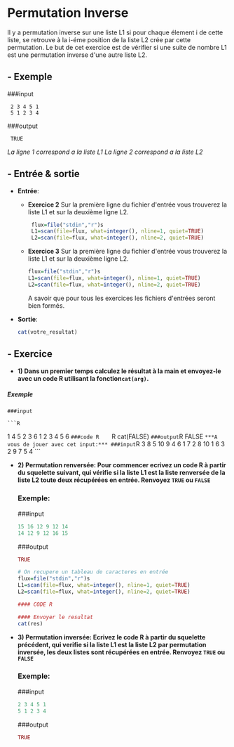 # Permutation Inverse
 
Il y a permutation inverse sur une liste L1 si pour chaque élement i de cette liste, se retrouve à la i-éme position de la liste L2 crée par cette permutation.
Le but de cet exercice est de vérifier si une suite de nombre L1 est une permutation inverse d'une autre liste L2.



  
  
  
## - Exemple


###input
```
 2 3 4 5 1 
 5 1 2 3 4 
```
###output


```
 TRUE
```
*La ligne 1 correspond a la liste L1*
*La ligne 2 correspond a la liste L2*



## - Entrée & sortie

+ **Entrée**:
  + **Exercice 2**
     Sur la première ligne du fichier d'entrée vous trouverez la liste L1 
     et sur la deuxième ligne L2. 
    ```R
     flux=file("stdin","r")s
     L1=scan(file=flux, what=integer(), nline=1, quiet=TRUE)
     L2=scan(file=flux, what=integer(), nline=2, quiet=TRUE)
    ```
  + **Exercice 3**
     Sur la première ligne du fichier d'entrée vous trouverez la liste L1 
     et sur la deuxième ligne L2.
  
     ```R
     flux=file("stdin","r")s
     L1=scan(file=flux, what=integer(), nline=1, quiet=TRUE)
     L2=scan(file=flux, what=integer(), nline=2, quiet=TRUE)
    ```
      A savoir que pour tous les exercices les fichiers d'entrées seront bien    	   formés.

+ **Sortie**:

    ```R
    cat(votre_resultat)
    ```

## - Exercice


+ **1) Dans un premier temps calculez le résultat à la main et envoyez-le avec un code R utilisant la fonction```cat(arg)```.**
##### Exemple

    ###input

    ```R
   1 4 5 2 3 6
   1 2 3 4 5 6
    ```
    ###code R    
    ```R
   cat(FALSE) 
    ```
    ###output
    ```R
   FALSE 
    ```
     ***A vous de jouer avec cet input:***
    ###input
    ```R
   3 8 5 10 9 4 6 1 7 2
   8 10 1 6 3 2 9 7 5 4
    ```
 
+ **2) Permutation renversée:
	Pour commencer ecrivez un code R à partir du squelette suivant, qui vérifie si la liste L1 est la liste renversée de la liste L2 toute deux récupérées en entrée.
    Renvoyez ```TRUE``` ou ```FALSE```**

    ###  Exemple:
    ###input
    ```R
    15 16 12 9 12 14
    14 12 9 12 16 15
    ```
    ###output
    ```R
    TRUE
    ```

    ```R
    # On recupere un tableau de caracteres en entrée
    flux=file("stdin","r")s
    L1=scan(file=flux, what=integer(), nline=1, quiet=TRUE)
    L2=scan(file=flux, what=integer(), nline=2, quiet=TRUE)
    
    #### CODE R
    
    #### Envoyer le resultat
    cat(res)
     ```

+ **3) Permutation inversée:
	 Ecrivez le code R à partir du squelette précédent, qui verifie si la liste L1 est la liste L2 par permutation inversée, les deux listes sont récupérées en entrée.
     Renvoyez ```TRUE``` ou ```FALSE```**

    ### Exemple:
    ###input
    ```R	
   2 3 4 5 1 
   5 1 2 3 4 
    ```
    ###output
    ```R
   TRUE
    ```



